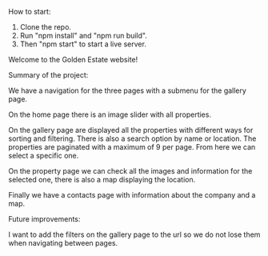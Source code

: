 How to start:

1. Clone the repo.
2. Run "npm install" and "npm run build".
3. Then "npm start" to start a live server.

Welcome to the Golden Estate website!

Summary of the project:

We have a navigation for the three pages with a submenu for the gallery page.

On the home page there is an image slider with all properties.

On the gallery page are displayed all the properties with different ways for sorting and filtering. There is also a search option by name or location. The properties are paginated with a maximum of 9 per page. From here we can select a specific one.

On the property page we can check all the images and information for the selected one, there is also a map displaying the location.

Finally we have a contacts page with information about the company and a map.

Future improvements:

I want to add the filters on the gallery page to the url so we do not lose them when navigating between pages.

